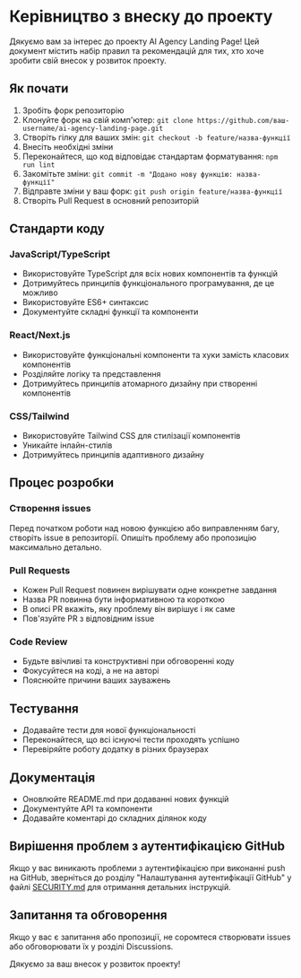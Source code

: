 # Керівництво з внеску до проекту

Дякуємо вам за інтерес до проекту AI Agency Landing Page! Цей документ містить набір правил та рекомендацій для тих, хто хоче зробити свій внесок у розвиток проекту.

## Як почати

1. Зробіть форк репозиторію
2. Клонуйте форк на свій комп'ютер: `git clone https://github.com/ваш-username/ai-agency-landing-page.git`
3. Створіть гілку для ваших змін: `git checkout -b feature/назва-функції`
4. Внесіть необхідні зміни
5. Переконайтеся, що код відповідає стандартам форматування: `npm run lint`
6. Закомітьте зміни: `git commit -m "Додано нову функцію: назва-функції"`
7. Відправте зміни у ваш форк: `git push origin feature/назва-функції`
8. Створіть Pull Request в основний репозиторій

## Стандарти коду

### JavaScript/TypeScript

- Використовуйте TypeScript для всіх нових компонентів та функцій
- Дотримуйтесь принципів функціонального програмування, де це можливо
- Використовуйте ES6+ синтаксис
- Документуйте складні функції та компоненти

### React/Next.js

- Використовуйте функціональні компоненти та хуки замість класових компонентів
- Розділяйте логіку та представлення
- Дотримуйтесь принципів атомарного дизайну при створенні компонентів

### CSS/Tailwind

- Використовуйте Tailwind CSS для стилізації компонентів
- Уникайте інлайн-стилів
- Дотримуйтесь принципів адаптивного дизайну

## Процес розробки

### Створення issues

Перед початком роботи над новою функцією або виправленням багу, створіть issue в репозиторії. Опишіть проблему або пропозицію максимально детально.

### Pull Requests

- Кожен Pull Request повинен вирішувати одне конкретне завдання
- Назва PR повинна бути інформативною та короткою
- В описі PR вкажіть, яку проблему він вирішує і як саме
- Пов'язуйте PR з відповідним issue

### Code Review

- Будьте ввічливі та конструктивні при обговоренні коду
- Фокусуйтеся на коді, а не на авторі
- Пояснюйте причини ваших зауважень

## Тестування

- Додавайте тести для нової функціональності
- Переконайтеся, що всі існуючі тести проходять успішно
- Перевіряйте роботу додатку в різних браузерах

## Документація

- Оновлюйте README.md при додаванні нових функцій
- Документуйте API та компоненти
- Додавайте коментарі до складних ділянок коду

## Вирішення проблем з аутентифікацією GitHub

Якщо у вас виникають проблеми з аутентифікацією при виконанні push на GitHub, зверніться до розділу "Налаштування аутентифікації GitHub" у файлі [SECURITY.md](./SECURITY.md) для отримання детальних інструкцій.

## Запитання та обговорення

Якщо у вас є запитання або пропозиції, не соромтеся створювати issues або обговорювати їх у розділі Discussions.

Дякуємо за ваш внесок у розвиток проекту!